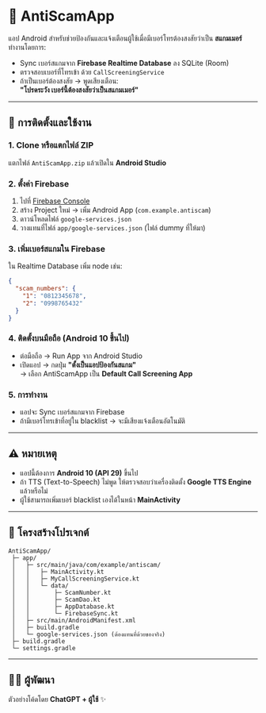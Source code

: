 
# 📱 AntiScamApp

แอป Android สำหรับช่วยป้องกันและแจ้งเตือนผู้ใช้เมื่อมีเบอร์โทรต้องสงสัยว่าเป็น **สแกมเมอร์**  
ทำงานโดยการ:
- Sync เบอร์สแกมจาก **Firebase Realtime Database** ลง SQLite (Room)
- ตรวจสอบเบอร์ที่โทรเข้า ด้วย `CallScreeningService`
- ถ้าเป็นเบอร์ต้องสงสัย → พูดเสียงเตือน:  
  **"โปรดระวัง เบอร์นี้ต้องสงสัยว่าเป็นสแกมเมอร์"**

---

## 🚀 การติดตั้งและใช้งาน

### 1. Clone หรือแตกไฟล์ ZIP
แตกไฟล์ `AntiScamApp.zip` แล้วเปิดใน **Android Studio**

### 2. ตั้งค่า Firebase
1. ไปที่ [Firebase Console](https://console.firebase.google.com/)  
2. สร้าง Project ใหม่ → เพิ่ม Android App (`com.example.antiscam`)  
3. ดาวน์โหลดไฟล์ `google-services.json`  
4. วางแทนที่ไฟล์ `app/google-services.json` (ไฟล์ dummy ที่ให้มา)

### 3. เพิ่มเบอร์สแกมใน Firebase
ใน Realtime Database เพิ่ม node เช่น:
```json
{
  "scam_numbers": {
    "1": "0812345678",
    "2": "0998765432"
  }
}
```

### 4. ติดตั้งบนมือถือ (Android 10 ขึ้นไป)
- ต่อมือถือ → Run App จาก Android Studio  
- เปิดแอป → กดปุ่ม **"ตั้งเป็นแอปป้องกันสแกม"**  
  → เลือก AntiScamApp เป็น **Default Call Screening App**  

### 5. การทำงาน
- แอปจะ Sync เบอร์สแกมจาก Firebase  
- ถ้ามีเบอร์โทรเข้าที่อยู่ใน blacklist → จะมีเสียงแจ้งเตือนอัตโนมัติ  

---

## ⚠️ หมายเหตุ
- แอปนี้ต้องการ **Android 10 (API 29)** ขึ้นไป  
- ถ้า TTS (Text-to-Speech) ไม่พูด ให้ตรวจสอบว่าเครื่องติดตั้ง **Google TTS Engine** แล้วหรือไม่  
- ผู้ใช้สามารถเพิ่มเบอร์ blacklist เองได้ในหน้า **MainActivity**  

---

## 📂 โครงสร้างโปรเจกต์
```
AntiScamApp/
 ├─ app/
 │   ├─ src/main/java/com/example/antiscam/
 │   │   ├─ MainActivity.kt
 │   │   ├─ MyCallScreeningService.kt
 │   │   └─ data/
 │   │       ├─ ScamNumber.kt
 │   │       ├─ ScamDao.kt
 │   │       ├─ AppDatabase.kt
 │   │       └─ FirebaseSync.kt
 │   ├─ src/main/AndroidManifest.xml
 │   ├─ build.gradle
 │   └─ google-services.json (ต้องแทนที่ด้วยของจริง)
 ├─ build.gradle
 └─ settings.gradle
```

---

## 👨‍💻 ผู้พัฒนา
ตัวอย่างโค้ดโดย **ChatGPT + ผู้ใช้** ✨
